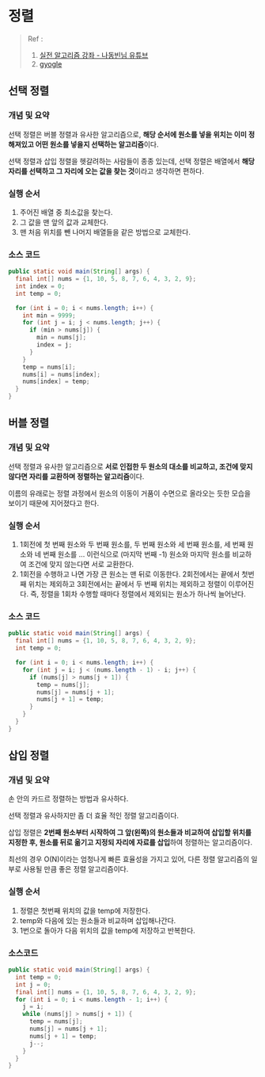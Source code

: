# 정렬

> Ref :
>
> 1. [실전 알고리즘 강좌 - 나동빈님 유튜브](https://www.youtube.com/playlist?list=PLRx0vPvlEmdDHxCvAQS1_6XV4deOwfVrz)
> 2. [gyogle](https://gyoogle.dev/)



## 선택 정렬

### 개념 및 요약

선택 정렬은 버블 정렬과 유사한 알고리즘으로, **해당 순서에 원소를 넣을 위치는 이미 정해져있고 어떤 원소를 넣을지 선택하는 알고리즘**이다.

선택 정렬과 삽입 정렬을 헷갈려하는 사람들이 종종 있는데, 선택 정렬은 배열에서 **해당 자리를 선택하고 그 자리에 오는 값을 찾는 것**이라고 생각하면 편하다.

### 실행 순서

1. 주어진 배열 중 최소값을 찾는다.
2. 그 값을 맨 앞의 값과 교체한다.
3. 맨 처음 위치를 뺀 나머지 배열들을 같은 방법으로 교체한다.

### 소스 코드

```java
public static void main(String[] args) {
  final int[] nums = {1, 10, 5, 8, 7, 6, 4, 3, 2, 9};
  int index = 0;
  int temp = 0;

  for (int i = 0; i < nums.length; i++) {
    int min = 9999;
    for (int j = i; j < nums.length; j++) {
      if (min > nums[j]) {
        min = nums[j]; 
        index = j; 
      }
    }
    temp = nums[i];
    nums[i] = nums[index];
    nums[index] = temp; 
  }
}
```



## 버블 정렬

### 개념 및 요약

선택 정렬과 유사한 알고리즘으로 **서로 인접한 두 원소의 대소를 비교하고, 조건에 맞지 않다면 자리를 교환하며 정렬하는 알고리즘**이다.

이름의 유래로는 정렬 과정에서 원소의 이동이 거품이 수면으로 올라오는 듯한 모습을 보이기 때문에 지어졌다고 한다.

### 실행 순서

1. 1회전에 첫 번째 원소와 두 번째 원소를, 두 번째 원소와 세 번째 원소를, 세 번째 원소와 네 번째 원소를 ... 이런식으로 (마지막 번째  -1) 원소와 마지막 원소를 비교하여 조건에 맞지 않는다면 서로 교환한다.
2. 1회전을 수행하고 나면 가장 큰 원소는 맨 뒤로 이동한다. 2회전에서는 끝에서 첫번째 위치는 제외하고 3회전에서는 끝에서 두 번째 위치는 제외하고 정렬이 이루어진다. 즉, 정렬을 1회차 수행할 때마다 정렬에서 제외되는 원소가 하나씩 늘어난다.

### 소스 코드

```java
public static void main(String[] args) {
  final int[] nums = {1, 10, 5, 8, 7, 6, 4, 3, 2, 9};
  int temp = 0;

  for (int i = 0; i < nums.length; i++) {
    for (int j = i; j < (nums.length - 1) - i; j++) {
      if (nums[j] > nums[j + 1]) {
        temp = nums[j];
        nums[j] = nums[j + 1];
        nums[j + 1] = temp;
      }
    }
  }
}
```



## 삽입 정렬

### 개념 및 요약

 손 안의 카드르 정렬하는 방법과 유사하다.

선택 정렬과 유사하지만 좀 더 효율 적인 정렬 알고리즘이다.

삽입 정렬은 **2번째 원소부터 시작하여 그 앞(왼쪽)의 원소들과 비교하여 삽입할 위치를 지정한 후, 원소를 뒤로 옮기고 지정되 자리에 자료를 삽입**하여 정렬하는 알고리즘이다.

최선의 경우 O(N)이라는 엄청나게 빠른 효율성을 가지고 있어, 다른 정렬 알고리즘의 일부로 사용될 만큼 좋은 정렬 알고리즘이다.

### 실행 순서

1. 정렬은 첫번째 위치의 값을 temp에 저장한다.
2. temp와 다음에 있는 원소들과 비교하며 삽입해나간다.
3. 1번으로 돌아가 다음 위치의 값을 temp에 저장하고 반복한다. 



### 소스코드 

```java
public static void main(String[] args) {
  int temp = 0;
  int j = 0;
  final int[] nums = {1, 10, 5, 8, 7, 6, 4, 3, 2, 9};
  for (int i = 0; i < nums.length - 1; i++) {
    j = i;
    while (nums[j] > nums[j + 1]) {
      temp = nums[j];
      nums[j] = nums[j + 1];
      nums[j + 1] = temp;
      j--;
    }
  }
}
```

